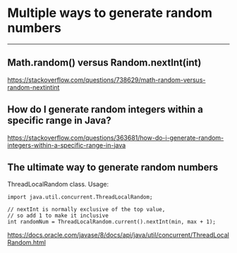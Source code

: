 # Multiple ways to generate random numbers
----

## Math.random() versus Random.nextInt(int)
https://stackoverflow.com/questions/738629/math-random-versus-random-nextintint

## How do I generate random integers within a specific range in Java?
https://stackoverflow.com/questions/363681/how-do-i-generate-random-integers-within-a-specific-range-in-java


##  The ultimate way to generate random numbers
ThreadLocalRandom class. Usage:
~~~~
import java.util.concurrent.ThreadLocalRandom;

// nextInt is normally exclusive of the top value,
// so add 1 to make it inclusive
int randomNum = ThreadLocalRandom.current().nextInt(min, max + 1);
~~~~

https://docs.oracle.com/javase/8/docs/api/java/util/concurrent/ThreadLocalRandom.html